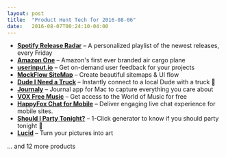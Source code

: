 ```yaml
---
layout: post
title:  "Product Hunt Tech for 2016-08-06"
date:   2016-08-07T00:24:10-04:00
---
```


* **[Spotify Release Radar](https://www.producthunt.com/tech/spotify-release-radar?utm_campaign=producthunt-api&utm_medium=api&utm_source=Application%3A+Daily+Digest+RSS+%28ID%3A+3202%29)** – A personalized playlist of the newest releases, every Friday
* **[Amazon One](https://www.producthunt.com/tech/amazon-one?utm_campaign=producthunt-api&utm_medium=api&utm_source=Application%3A+Daily+Digest+RSS+%28ID%3A+3202%29)** – Amazon's first ever branded air cargo plane
* **[userinput.io](https://www.producthunt.com/tech/userinput-io?utm_campaign=producthunt-api&utm_medium=api&utm_source=Application%3A+Daily+Digest+RSS+%28ID%3A+3202%29)** – Get on-demand user feedback for your projects
* **[MockFlow SiteMap](https://www.producthunt.com/tech/mockflow-sitemap?utm_campaign=producthunt-api&utm_medium=api&utm_source=Application%3A+Daily+Digest+RSS+%28ID%3A+3202%29)** – Create beautiful sitemaps & UI flow
* **[Dude I Need a Truck](https://www.producthunt.com/tech/dude-i-need-a-truck?utm_campaign=producthunt-api&utm_medium=api&utm_source=Application%3A+Daily+Digest+RSS+%28ID%3A+3202%29)** – Instantly connect to a local Dude with a truck 🚛
* **[Journaly](https://www.producthunt.com/tech/journaly?utm_campaign=producthunt-api&utm_medium=api&utm_source=Application%3A+Daily+Digest+RSS+%28ID%3A+3202%29)** – Journal app for Mac to capture everything you care about
* **[VOX Free Music](https://www.producthunt.com/tech/vox-free-music?utm_campaign=producthunt-api&utm_medium=api&utm_source=Application%3A+Daily+Digest+RSS+%28ID%3A+3202%29)** – Get access to the World of Music for free
* **[HappyFox Chat for Mobile](https://www.producthunt.com/tech/happyfox-chat-for-mobile?utm_campaign=producthunt-api&utm_medium=api&utm_source=Application%3A+Daily+Digest+RSS+%28ID%3A+3202%29)** – Deliver engaging live chat experience for mobile sites.
* **[Should I Party Tonight?](https://www.producthunt.com/tech/should-i-party-tonight?utm_campaign=producthunt-api&utm_medium=api&utm_source=Application%3A+Daily+Digest+RSS+%28ID%3A+3202%29)** – 1-Click generator to know if you should party tonight 🎉
* **[Lucid](https://www.producthunt.com/tech/lucid-4?utm_campaign=producthunt-api&utm_medium=api&utm_source=Application%3A+Daily+Digest+RSS+%28ID%3A+3202%29)** – Turn your pictures into art

… and 12 more products
